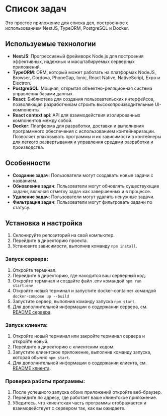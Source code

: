 # Список задач
Это простое приложение для списка дел, построенное с использованием NestJS, TypeORM, PostgreSQL и Docker.
## Используемые технологии
- **NestJS**: Прогрессивный фреймворк Node.js для построения эффективных, надежных и масштабируемых серверных приложений.
- **TypeORM**: ORM, который может работать на платформах NodeJS, Browser, Cordova, PhoneGap, Ionic, React Native, NativeScript, Expo и Electron.
- **PostgreSQL**: Мощная, открытая объектно-реляционная система управления базами данных.
- **React**: Библиотека для создания пользовательских интерфейсов, позволяющая разработчикам строить высокопроизводительные UI-компоненты.
- **React context api**: API для взаимодействия изолированных компонентов между собой.
- **Docker**: Платформа для разработки, доставки и выполнения программного обеспечения с использованием контейнеризации. Позволяет упаковывать программы и их зависимости в контейнеры для легкого развертывания и управления средами разработки и производства.
## Особенности
- **Создание задач**: Пользователи могут создавать новые задачи с названием.
- **Обновление задач**: Пользователи могут обновлять существующие задачи, включая отметку задач как завершенных и в процессе.
- **Удаление задач**: Пользователи могут удалять ненужные задачи.
- **Фильтрация задач**: Пользователи могут фильтровать задачи по статусу.
## Установка и настройка
1. Склонируйте репозиторий на свой компьютер.
2. Перейдите в директорию проекта.
3. Установите зависимости, выполнив команду `npm install`.
### Запуск сервера:
1. Откройте терминал.
2. Перейдите в директорию, где находится ваш серверный код.
3. Откройте терминал и создайте файл .env командой `npm run start:env`
4. Откройте новый терминал и запустите docker-container командой `docker-compose up --build`
5. Запустите сервер, выполнив команду запуска `npm start`.
4. Для дополнительной информации о содержании сервера, см. [README сервера](server/README.md).
### Запуск клиента:
1. Откройте новый терминал или закройте терминал сервера и откройте новый.
2. Перейдите в директорию с клиентским кодом.
3. Запустите клиентское приложение, выполнив команду запуска, которая обычно `npm start`.
5. Для дополнительной информации о содержании клиента, см. [README клиента](client/README.md).
### Проверка работы программы:
1. После успешного запуска обоих приложений откройте веб-браузер.
2. Перейдите по адресу, где работает ваше клиентское приложение.
3. Убедитесь, что клиентская часть программы отображается и взаимодействует с сервером так, как вы ожидаете.